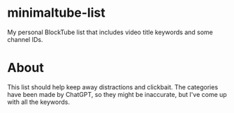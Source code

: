 # minimaltube-list
My personal BlockTube list that includes video title keywords and some channel IDs.

# About
This list should help keep away distractions and clickbait. The categories have been made by ChatGPT, so they might be inaccurate, but I've come up with all the keywords.
